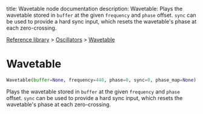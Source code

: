 title: Wavetable node documentation
description: Wavetable: Plays the wavetable stored in `buffer` at the given `frequency` and `phase` offset. `sync` can be used to provide a hard sync input, which resets the wavetable's phase at each zero-crossing.

[Reference library](../../index.md) > [Oscillators](../index.md) > [Wavetable](index.md)

# Wavetable

```python
Wavetable(buffer=None, frequency=440, phase=0, sync=0, phase_map=None)
```

Plays the wavetable stored in `buffer` at the given `frequency` and `phase` offset. `sync` can be used to provide a hard sync input, which resets the wavetable's phase at each zero-crossing.

